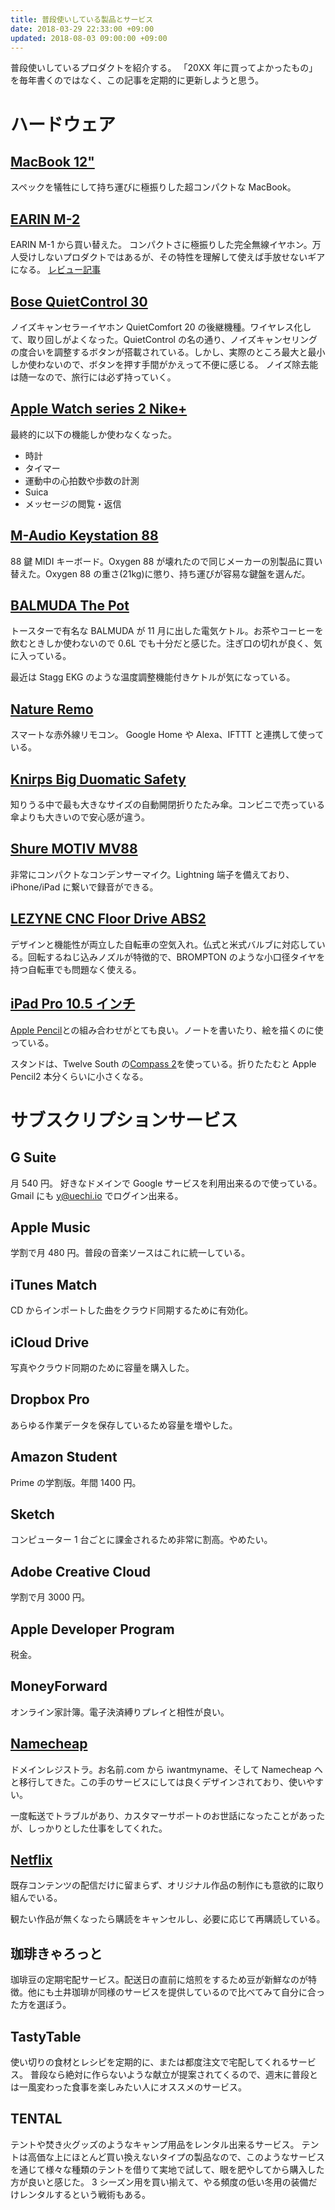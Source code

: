 ```yaml
---
title: 普段使いしている製品とサービス
date: 2018-03-29 22:33:00 +09:00
updated: 2018-08-03 09:00:00 +09:00
---
```


普段使いしているプロダクトを紹介する。
「20XX 年に買ってよかったもの」を毎年書くのではなく、この記事を定期的に更新しようと思う。

# ハードウェア

## [MacBook 12"](http://www.apple.com/jp/shop/buy-mac/macbook/%E3%82%B4%E3%83%BC%E3%83%AB%E3%83%89-512gb)

スペックを犠牲にして持ち運びに極振りした超コンパクトな MacBook。

## [EARIN M-2](https://earin.com)

EARIN M-1 から買い替えた。
コンパクトさに極振りした完全無線イヤホン。万人受けしないプロダクトではあるが、その特性を理解して使えば手放せないギアになる。
[レビュー記事](https://uechi.io/blog/2018/03/24/earin-m2-first-look)

## [Bose QuietControl 30](https://www.bose.co.jp/ja_jp/products/headphones/earphones/quietcontrol-30.html)

ノイズキャンセラーイヤホン QuietComfort 20 の後継機種。ワイヤレス化して、取り回しがよくなった。QuietControl の名の通り、ノイズキャンセリングの度合いを調整するボタンが搭載されている。しかし、実際のところ最大と最小しか使わないので、ボタンを押す手間がかえって不便に感じる。
ノイズ除去能は随一なので、旅行には必ず持っていく。

## [Apple Watch series 2 Nike+](http://www.apple.com/jp/shop/buy-watch/apple-watch-nike/%E3%82%B9%E3%83%9A%E3%83%BC%E3%82%B9%E3%82%B0%E3%83%AC%E3%82%A4-%E3%82%A2%E3%83%AB%E3%83%9F%E3%83%8B%E3%82%A6%E3%83%A0-%E3%83%96%E3%83%A9%E3%83%83%E3%82%AF-%E3%83%9C%E3%83%AB%E3%83%88-%E3%82%B9%E3%83%9D%E3%83%BC%E3%83%84%E3%83%90%E3%83%B3%E3%83%89?preSelect=false&product=MP0J2J/A&step=detail#)

最終的に以下の機能しか使わなくなった。

- 時計
- タイマー
- 運動中の心拍数や歩数の計測
- Suica
- メッセージの閲覧・返信

## [M-Audio Keystation 88](http://m-audio.com/products/view/keystation-88)

88 鍵 MIDI キーボード。Oxygen 88 が壊れたので同じメーカーの別製品に買い替えた。Oxygen 88 の重さ(21kg)に懲り、持ち運びが容易な鍵盤を選んだ。

## [BALMUDA The Pot](https://www.balmuda.com/jp/pot/)

トースターで有名な BALMUDA が 11 月に出した電気ケトル。お茶やコーヒーを飲むときしか使わないので 0.6L でも十分だと感じた。注ぎ口の切れが良く、気に入っている。

最近は Stagg EKG のような温度調整機能付きケトルが気になっている。

## [Nature Remo](https://nature.global/)

スマートな赤外線リモコン。
Google Home や Alexa、IFTTT と連携して使っている。

## [Knirps Big Duomatic Safety](http://www.knirps.jp/product.html)

知りうる中で最も大きなサイズの自動開閉折りたたみ傘。コンビニで売っている傘よりも大きいので安心感が違う。

## [Shure MOTIV MV88](https://www.shure.co.jp/go/motiv-mic/jp/mv88/)

非常にコンパクトなコンデンサーマイク。Lightning 端子を備えており、iPhone/iPad に繋いで録音ができる。

## [LEZYNE CNC Floor Drive ABS2](http://www.wiggle.jp/lezyne-cnc-floor-drive-abs2-%E3%83%95%E3%83%AD%E3%82%A2%E3%83%9D%E3%83%B3%E3%83%97/)

デザインと機能性が両立した自転車の空気入れ。仏式と米式バルブに対応している。回転するねじ込みノズルが特徴的で、BROMPTON のような小口径タイヤを持つ自転車でも問題なく使える。

## [iPad Pro 10.5 インチ](http://www.apple.com/jp/ipad-pro/)

[Apple Pencil](http://www.apple.com/jp/shop/product/MK0C2J/A/ipad-pro%E3%81%AE%E3%81%9F%E3%82%81%E3%81%AEapple-pencil)との組み合わせがとても良い。ノートを書いたり、絵を描くのに使っている。

スタンドは、Twelve South の[Compass 2](http://www.apple.com/jp/shop/product/HF022ZM/B/twelve-south-compass-2-stand-for-ipad)を使っている。折りたたむと Apple Pencil2 本分くらいに小さくなる。

# サブスクリプションサービス

## G Suite

月 540 円。
好きなドメインで Google サービスを利用出来るので使っている。Gmail にも y@uechi.io でログイン出来る。

## Apple Music

学割で月 480 円。普段の音楽ソースはこれに統一している。

## iTunes Match

CD からインポートした曲をクラウド同期するために有効化。

## iCloud Drive

写真やクラウド同期のために容量を購入した。

## Dropbox Pro

あらゆる作業データを保存しているため容量を増やした。

## Amazon Student

Prime の学割版。年間 1400 円。

## Sketch

コンピューター 1 台ごとに課金されるため非常に割高。やめたい。

## Adobe Creative Cloud

学割で月 3000 円。

## Apple Developer Program

税金。

## MoneyForward

オンライン家計簿。電子決済縛りプレイと相性が良い。

## [Namecheap](https://www.namecheap.com/)

ドメインレジストラ。お名前.com から iwantmyname、そして Namecheap へと移行してきた。この手のサービスにしては良くデザインされており、使いやすい。

一度転送でトラブルがあり、カスタマーサポートのお世話になったことがあったが、しっかりとした仕事をしてくれた。

## [Netflix](https://www.netflix.com/jp/)

既存コンテンツの配信だけに留まらず、オリジナル作品の制作にも意欲的に取り組んでいる。

観たい作品が無くなったら購読をキャンセルし、必要に応じて再購読している。

## 珈琲きゃろっと

珈琲豆の定期宅配サービス。配送日の直前に焙煎をするため豆が新鮮なのが特徴。他にも土井珈琲が同様のサービスを提供しているので比べてみて自分に合った方を選ぼう。

## TastyTable

使い切りの食材とレシピを定期的に、または都度注文で宅配してくれるサービス。
普段なら絶対に作らないような献立が提案されてくるので、週末に普段とは一風変わった食事を楽しみたい人にオススメのサービス。

## TENTAL

テントや焚き火グッズのようなキャンプ用品をレンタル出来るサービス。
テントは高価な上にほとんど買い換えないタイプの製品なので、このようなサービスを通じて様々な種類のテントを借りて実地で試して、眼を肥やしてから購入した方が良いと感じた。
3 シーズン用を買い揃えて、やる頻度の低い冬用の装備だけレンタルするという戦術もある。
